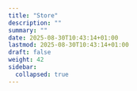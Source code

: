 ```yaml
---
title: "Store"
description: ""
summary: ""
date: 2025-08-30T10:43:14+01:00
lastmod: 2025-08-30T10:43:14+01:00
draft: false
weight: 42
sidebar:
  collapsed: true
---
```


